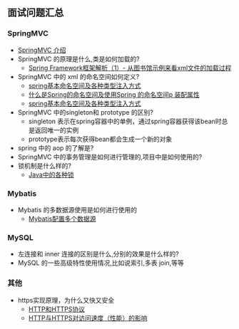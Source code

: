 ## 面试问题汇总

### SpringMVC

* [SpringMVC 介绍](https://github.com/hello8817/codingThought/blob/master/Java/Spring/SpringMVC.md)
* SpringMVC 的原理是什么,类是如何加载的?
  - [Spring Framework框架解析（1）- 从图书馆示例来看xml文件的加载过程](https://juejin.im/post/5bec4106f265da613b6f578a)
* SpringMVC 中的 xml 的命名空间如何定义?
  - [spring基本命名空间及各种类型注入方式](https://www.cnblogs.com/zxf330301/articles/6132696.html)
  - [什么是Spring的命名空间及使用Spring 的命名空间p 装配属性](https://www.cnblogs.com/suizhikuo/p/3641649.html)
  - [spring基本命名空间及各种类型注入方式](https://blog.csdn.net/javawebxy/article/details/50486276)
* SpringMVC 中的singleton和 prototype 的区别?
    * singleton 表示在spring容器中的单例，通过spring容器获得该bean时总是返回唯一的实例
    * prototype表示每次获得bean都会生成一个新的对象
* spring 中的 aop 的了解是?
* SpringMVC 中的事务管理是如何进行管理的,项目中是如何使用的?
* 锁机制是什么样的?
  - [Java中的各种锁](https://blog.csdn.net/renwei289443/article/details/79540809)

### Mybatis
* Mybatis 的多数据源使用是如何进行使用的
  - [Mybatis配置多个数据源](https://blog.csdn.net/qiaoqiao0609/article/details/79219540)

### MySQL
* 左连接和 inner 连接的区别是什么,分别的效果是什么样的?
* MySQL 的一些高级特性使用情况,比如说索引,多表 join,等等

### 其他
* https实现原理，为什么又快又安全
  - [HTTP和HTTPS协议](https://blog.csdn.net/xiaoming100001/article/details/81109617)
  - [HTTP与HTTPS对访问速度（性能）的影响](https://www.cnblogs.com/mylanguage/p/5635524.html)
